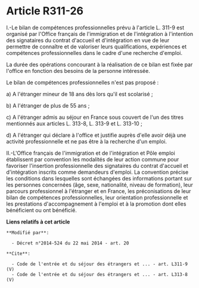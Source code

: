 # Article R311-26

I.-Le bilan de compétences professionnelles prévu à l'article L. 311-9 est organisé par l'Office français de l'immigration et
de l'intégration à l'intention des signataires du contrat d'accueil et d'intégration en vue de leur permettre de connaître et
de valoriser leurs qualifications, expériences et compétences professionnelles dans le cadre d'une recherche d'emploi. 

La durée des opérations concourant à la réalisation de ce bilan est fixée par l'office en fonction des besoins de la personne
intéressée. 

Le bilan de compétences professionnelles n'est pas proposé : 

a) A l'étranger mineur de 18 ans dès lors qu'il est scolarisé ; 

b) A l'étranger de plus de 55 ans ; 

c) A l'étranger admis au séjour en France sous couvert de l'un des titres mentionnés aux articles L. 313-8, L. 313-9 et L.
313-10 ;

d) A l'étranger qui déclare à l'office et justifie auprès d'elle avoir déjà une activité professionnelle et ne pas être à la
recherche d'un emploi. 

II.-L'Office français de l'immigration et de l'intégration et Pôle emploi établissent par convention les modalités de leur
action commune pour favoriser l'insertion professionnelle des signataires du contrat d'accueil et d'intégration inscrits
comme demandeurs d'emploi. La convention précise les conditions dans lesquelles sont échangées des informations portant sur
les personnes concernées (âge, sexe, nationalité, niveau de formation), leur parcours professionnel à l'étranger et en
France, les préconisations de leur bilan de compétences professionnelles, leur orientation professionnelle et les prestations
d'accompagnement à l'emploi et à la promotion dont elles bénéficient ou ont bénéficié.

**Liens relatifs à cet article**

	**Modifié par**:

	  - Décret n°2014-524 du 22 mai 2014 - art. 20

	**Cite**:

	  - Code de l'entrée et du séjour des étrangers et ... - art. L311-9 (V)
	  - Code de l'entrée et du séjour des étrangers et ... - art. L313-8 (V)
